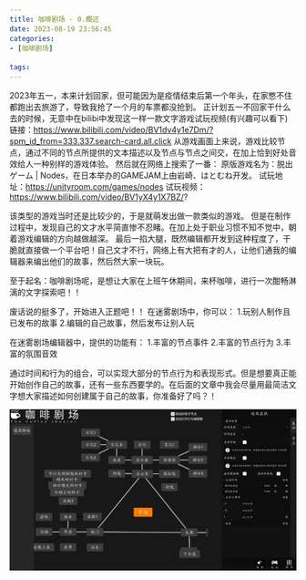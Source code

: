 ```yaml
---
title: 咖啡剧场 - 0.概述
date: 2023-08-19 23:56:45
categories:
- [咖啡剧场]

tags:
---
```

2023年五一，本来计划回家，但可能因为是疫情结束后第一个年头，在家憋不住都跑出去旅游了，导致我抢了一个月的车票都没抢到。
正计划五一不回家干什么去的时候，无意中在bilibi中发现这一样一款文字游戏试玩视频(有兴趣可以看下)
链接：https://www.bilibili.com/video/BV1dv4y1e7Dm/?spm_id_from=333.337.search-card.all.click
从游戏画面上来说，游戏比较节点，通过不同的节点所提供的文本描述以及节点与节点之间交，在加上恰到好处音效给人一种别样的游戏体验。
然后就在网络上搜索了一番：
原版游戏名为：脱出ゲーム | Nodes，在日本举办的GAMEJAM上由岩崎、はとむね开发。
试玩地址：https://unityroom.com/games/nodes
试玩视频：https://www.bilibili.com/video/BV1yX4y1X7BZ/?

该类型的游戏当时还是比较少的，于是就萌发出做一款类似的游戏。
但是在制作过程中，发现自己的文才水平简直惨不忍睹。在加上处于职业习惯不知不觉中，朝着游戏编辑的方向越做越深。
最后一掐大腿，既然编辑都开发到这种程度了，干脆就直接做一个平台吧！自己文才不行，网络上有大把有才的人，让他们通我的编辑器来编出他们的故事，然后然大家一块玩。

至于起名：咖啡剧场呢，是想让大家在上班午休期间，来杯咖啡，进行一次酣畅淋漓的文字探索吧！！

废话说的挺多了，开始进入正题吧！！
在迷雾剧场中，你可以：
1.玩别人制作且已发布的故事
2.编辑的自己故事，然后发布让别人玩

在迷雾剧场编辑器中，提供的功能有：
1.丰富的节点事件
2.丰富的节点行为
3.丰富的氛围音效

通过时间和行为的组合，可以实现大部分的节点行为和表现形式。但是想要真正能开始创作自己的故事，还有一些东西要学的。在后面的文章中我会尽量用最简洁文字想大家描述如何创建属于自己的故事，你准备好了吗？！

![](/images/img1.jpg)
